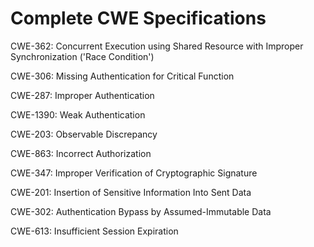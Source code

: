 

# Complete CWE Specifications

CWE-362: Concurrent Execution using Shared Resource with Improper Synchronization ('Race Condition')

CWE-306: Missing Authentication for Critical Function

CWE-287: Improper Authentication

CWE-1390: Weak Authentication

CWE-203: Observable Discrepancy

CWE-863: Incorrect Authorization

CWE-347: Improper Verification of Cryptographic Signature

CWE-201: Insertion of Sensitive Information Into Sent Data

CWE-302: Authentication Bypass by Assumed-Immutable Data

CWE-613: Insufficient Session Expiration